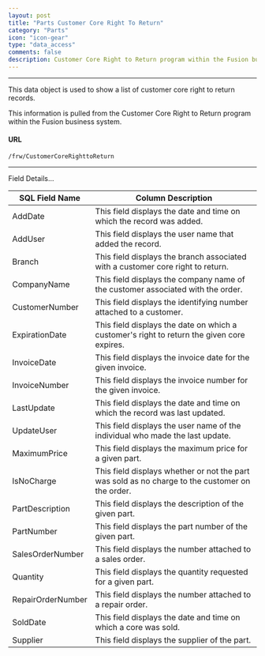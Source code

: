 ```yaml
---
layout: post
title: "Parts Customer Core Right To Return"
category: "Parts"
icon: "icon-gear"
type: "data_access" 
comments: false
description: Customer Core Right to Return program within the Fusion business system
---
```


---
This data object is used to show a list of customer core right to return records.

This information is pulled from the Customer Core Right to Return program within the Fusion business system.

#### URL
```
/frw/CustomerCoreRighttoReturn
```

<hr>
Field Details...

| **SQL Field Name** | **Column Description**                                                                          |
|---|---|
| AddDate            | This field displays the date and time on which the record was added.                            |
| AddUser            | This field displays the user name that added the record.                                        |
| Branch             | This field displays the branch associated with a customer core right to return.                 |
| CompanyName        | This field displays the company name of the customer associated with the order.                 |
| CustomerNumber     | This field displays the identifying number attached to a customer.                              |
| ExpirationDate     | This field displays the date on which a customer's right to return the given core expires.      |
| InvoiceDate        | This field displays the invoice date for the given invoice.                                     |
| InvoiceNumber      | This field displays the invoice number for the given invoice.                                   |
| LastUpdate         | This field displays the date and time on which the record was last updated.                     |
| UpdateUser         | This field displays the user name of the individual who made the last update.                   |
| MaximumPrice       | This field displays the maximum price for a given part.                                         |
| IsNoCharge         | This field displays whether or not the part was sold as no charge to the customer on the order. |
| PartDescription    | This field displays the description of the given part.                                          |
| PartNumber         | This field displays the part number of the given part.                                          |
| SalesOrderNumber   | This field displays the number attached to a sales order.                                       |
| Quantity           | This field displays the quantity requested for a given part.                                    |
| RepairOrderNumber  | This field displays the number attached to a repair order.                                      |
| SoldDate           | This field displays the date and time on which a core was sold.                                 |
| Supplier           | This field displays the supplier of the part.                                                   |

